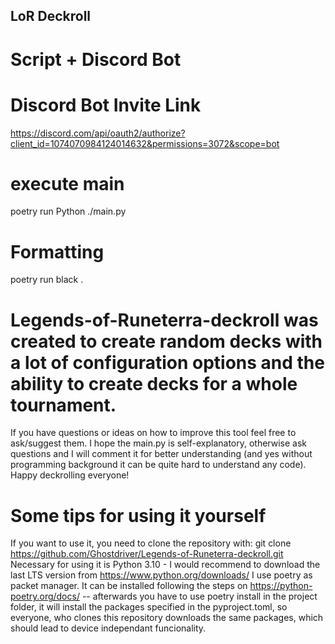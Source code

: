 ## LoR Deckroll
# Script + Discord Bot

# Discord Bot Invite Link
https://discord.com/api/oauth2/authorize?client_id=1074070984124014632&permissions=3072&scope=bot

# execute main
poetry run Python ./main.py

# Formatting
poetry run black .

# Legends-of-Runeterra-deckroll was created to create random decks with a lot of configuration options and the ability to create decks for a whole tournament.
If you have questions or ideas on how to improve this tool feel free to ask/suggest them.
I hope the main.py is self-explanatory, otherwise ask questions and I will comment it for better understanding (and yes without programming background it can be quite hard to understand any code).
Happy deckrolling everyone!

# Some tips for using it yourself
If you want to use it, you need to clone the repository with:
git clone https://github.com/Ghostdriver/Legends-of-Runeterra-deckroll.git
Necessary for using it is Python 3.10 - I would recommend to download the last LTS version from https://www.python.org/downloads/ 
I use poetry as packet manager. It can be installed following the steps on https://python-poetry.org/docs/ -- afterwards you have to use poetry install in the project folder, it will install the packages specified in the pyproject.toml, so everyone, who clones this repository downloads the same packages, which should lead to device independant funcionality.
